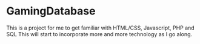 # GamingDatabase

This is a project for me to get familiar with HTML/CSS, Javascript, PHP and SQL
This will start to incorporate more and more technology as I go along.